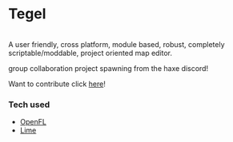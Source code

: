 # Tegel
<br />
A user friendly, cross platform, module based, robust, completely scriptable/moddable, project oriented map editor.
<br />

group collaboration project spawning from the haxe discord!

Want to contribute click [here](https://github.com/OpenTL-Project/Tegel/projects/1)!

### Tech used

- [OpenFL](https://github.com/openfl/openfl)
- [Lime](https://github.com/openfl/lime)